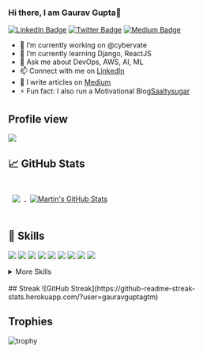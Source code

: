 ### Hi there, I am Gaurav Gupta👋

[![LinkedIn Badge](https://img.shields.io/badge/LinkedIn-Profile-informational?style=flat&logo=linkedin&logoColor=white&color=0D76A8)](https://www.linkedin.com/in/gauravguptagtm/)
[![Twitter Badge](https://img.shields.io/badge/Twitter-Profile-informational?style=flat&logo=twitter&logoColor=white&color=1CA2F1)](https://twitter.com/gauravguptagtm)
[![Medium Badge](https://img.shields.io/badge/Medium-12100E?style=for-the-badge&logo=medium&logoColor=white)](https://techq.medium.com)

- 🔭 I’m currently working on @cybervate
- 🌱 I’m currently learning Django, ReactJS 
- 💬 Ask me about DevOps, AWS, AI, ML
- 📫 Connect with me on [LinkedIn][LinkedIN]
- 📝 I write articles on [Medium](https://techq.medium.com)
- ⚡ Fun fact: I also run a Motivational Blog[Saaltysugar][Saaltysugar]


[LinkedIn]: https://linkedin.com/in/gauravguptagtm
[Saaltysugar]: https://saaltysugar.com
[Twitter]: https://twitter.com/gauravguptagtm

## Profile view
![](https://komarev.com/ghpvc/?username=gauravguptagtm)

## &#x1f4c8; GitHub Stats

<br>

<a href="https://github.com/gauravguptagtm">
  <img align="center" style="margin:0.5rem" src="https://github-readme-stats.vercel.app/api/top-langs/?username=gauravguptagtm&hide=html,css&title_color=ffffff&text_color=c9cacc&icon_color=4AB197&bg_color=1A2B34" />
</a>

<a href="https://github.com/gauravguptagtm">
  <img align="center" style="margin:0.5rem" src="https://github-readme-stats.vercel.app/api?username=gauravguptagtm&show_icons=true&line_height=27&count_private=true&title_color=ffffff&text_color=c9cacc&icon_color=4AB097&bg_color=1A2B34" alt="Martin's GitHub Stats" />
</a>

<br>
<br>

## 💼 Skills

![](https://img.shields.io/badge/Amazon_AWS-FF9900?style=for-the-badge&logo=amazonaws&logoColor=white)
![](https://img.shields.io/badge/Terraform-7B42BC?style=for-the-badge&logo=terraform&logoColor=white)
![](https://img.shields.io/badge/Google_Cloud-4285F4?style=for-the-badge&logo=google-cloud&logoColor=white)
![](https://img.shields.io/badge/kubernetes-326ce5.svg?&style=for-the-badge&logo=kubernetes&logoColor=white)
![](https://img.shields.io/badge/Python-FFD43B?style=for-the-badge&logo=python&logoColor=blue)
![](https://img.shields.io/badge/Code-MongoDB-informational?style=flat&logo=MongoDB&logoColor=white&color=4AB197)
![](https://img.shields.io/badge/Code-MySQL-informational?style=flat&logo=MySQL&logoColor=white&color=4AB197)
![](https://img.shields.io/badge/Django-092E20?style=for-the-badge&logo=django&logoColor=green)
![](https://img.shields.io/badge/Linux-FCC624?style=for-the-badge&logo=linux&logoColor=black)

<details>
<summary>More Skills</summary>
<br>

![](https://img.shields.io/badge/C-00599C?style=for-the-badge&logo=c&logoColor=white)
![](https://img.shields.io/badge/C%2B%2B-00599C?style=for-the-badge&logo=c%2B%2B&logoColor=white)
![](https://img.shields.io/badge/HTML5-E34F26?style=for-the-badge&logo=html5&logoColor=white)
![](https://img.shields.io/badge/CSS3-1572B6?style=for-the-badge&logo=css3&logoColor=white)
![](https://img.shields.io/badge/JavaScript-323330?style=for-the-badge&logo=javascript&logoColor=F7DF1E)

<br>

![](https://img.shields.io/badge/Numpy-777BB4?style=for-the-badge&logo=numpy&logoColor=white)
![](https://img.shields.io/badge/Pandas-2C2D72?style=for-the-badge&logo=pandas&logoColor=white)
![](https://img.shields.io/badge/scikit_learn-F7931E?style=for-the-badge&logo=scikit-learn&logoColor=white)
![](https://img.shields.io/badge/TensorFlow-FF6F00?style=for-the-badge&logo=TensorFlow&logoColor=white)

<br>

![](https://img.shields.io/badge/Ansible-000000?style=for-the-badge&logo=ansible&logoColor=white)
![](https://img.shields.io/badge/Tools-Docker-informational?style=flat&logo=docker&logoColor=white&color=4AB197)
![](https://img.shields.io/badge/Tools-NGINX-informational?style=flat&logo=nginx&logoColor=white&color=4AB197)
![](https://img.shields.io/badge/Tools-Jenkins-informational?style=flat&logo=jenkins&logoColor=white&color=4AB197)

</details>

<br>
## Streak
![GitHub Streak](https://github-readme-streak-stats.herokuapp.com/?user=gauravguptagtm)
<br>

## Trophies
![trophy](https://github-profile-trophy.vercel.app/?username=gauravguptagtm)

<br>

